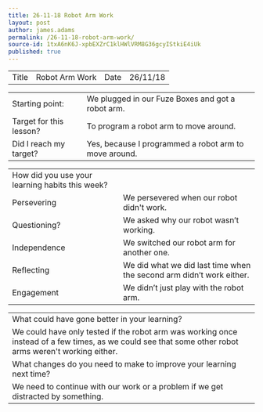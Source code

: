 ```yaml
---
title: 26-11-18 Robot Arm Work
layout: post
author: james.adams
permalink: /26-11-18-robot-arm-work/
source-id: 1txA6nK6J-xpbEXZrC1klHWlVRM8G36gcyIStkiE4iUk
published: true
---
```

<table>
  <tr>
    <td>Title</td>
    <td>Robot Arm Work</td>
    <td>Date</td>
    <td>26/11/18</td>
  </tr>
</table>


<table>
  <tr>
    <td>Starting point:</td>
    <td>We plugged in our Fuze Boxes and got a robot arm.</td>
  </tr>
  <tr>
    <td>Target for this lesson?</td>
    <td>To program a robot arm to move around.</td>
  </tr>
  <tr>
    <td>Did I reach my target? </td>
    <td>Yes, because I programmed a robot arm to move around.</td>
  </tr>
</table>


<table>
  <tr>
    <td>How did you use your learning habits this week?</td>
    <td></td>
  </tr>
  <tr>
    <td>Persevering</td>
    <td>We persevered when our robot didn't work.</td>
  </tr>
  <tr>
    <td>Questioning?</td>
    <td>We asked why our robot wasn’t working.</td>
  </tr>
  <tr>
    <td>Independence</td>
    <td>We switched our robot arm for another one.</td>
  </tr>
  <tr>
    <td>Reflecting</td>
    <td>We did what we did last time when the second arm didn’t work either.</td>
  </tr>
  <tr>
    <td>Engagement</td>
    <td>We didn’t just play with the robot arm.</td>
  </tr>
</table>


<table>
  <tr>
    <td>What could have gone better in your learning?</td>
    <td></td>
  </tr>
  <tr>
    <td>We could have only tested if the robot arm was working once instead of a few times, as we could see that some other robot arms weren't working either.</td>
    <td></td>
  </tr>
  <tr>
    <td>What changes do you need to make to improve your learning next time?</td>
    <td></td>
  </tr>
  <tr>
    <td>We need to continue with our work or a problem if we get distracted by something.</td>
    <td></td>
  </tr>
</table>


